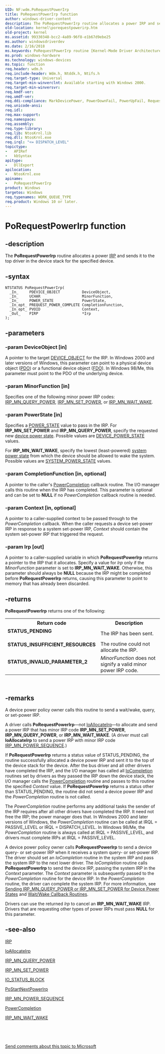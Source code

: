 ```yaml
---
UID: NF:wdm.PoRequestPowerIrp
title: PoRequestPowerIrp function
author: windows-driver-content
description: The PoRequestPowerIrp routine allocates a power IRP and sends it to the top driver in the device stack for the specified device.
old-location: kernel\porequestpowerirp.htm
old-project: kernel
ms.assetid: 99330348-bcc2-4a89-96f8-e1b67d9ebe25
ms.author: windowsdriverdev
ms.date: 2/16/2018
ms.keywords: PoRequestPowerIrp routine [Kernel-Mode Driver Architecture], kernel.porequestpowerirp, PoRequestPowerIrp, portn_d417d88c-2f6d-4af9-b7de-455dfcc1b9df.xml, wdm/PoRequestPowerIrp
ms.prod: windows-hardware
ms.technology: windows-devices
ms.topic: function
req.header: wdm.h
req.include-header: Wdm.h, Ntddk.h, Ntifs.h
req.target-type: Universal
req.target-min-winverclnt: Available starting with Windows 2000.
req.target-min-winversvr: 
req.kmdf-ver: 
req.umdf-ver: 
req.ddi-compliance: MarkDevicePower, PowerDownFail, PowerUpFail, RequestedPowerIrp, HwStorPortProhibitedDDIs
req.unicode-ansi: 
req.idl: 
req.max-support: 
req.namespace: 
req.assembly: 
req.type-library: 
req.lib: NtosKrnl.lib
req.dll: NtosKrnl.exe
req.irql: "<= DISPATCH_LEVEL"
topictype:
-	APIRef
-	kbSyntax
apitype:
-	DllExport
apilocation:
-	NtosKrnl.exe
apiname:
-	PoRequestPowerIrp
product: Windows
targetos: Windows
req.typenames: WORK_QUEUE_TYPE
req.product: Windows 10 or later.
---
```


# PoRequestPowerIrp function


## -description


The <b>PoRequestPowerIrp</b> routine allocates a power <a href="..\wdm\ns-wdm-_irp.md">IRP</a> and sends it to the top driver in the device stack for the specified device.


## -syntax


````
NTSTATUS PoRequestPowerIrp(
  _In_     PDEVICE_OBJECT          DeviceObject,
  _In_     UCHAR                   MinorFunction,
  _In_     POWER_STATE             PowerState,
  _In_opt_ PREQUEST_POWER_COMPLETE CompletionFunction,
  _In_opt_ PVOID                   Context,
  _Out_    PIRP                    *Irp
);
````


## -parameters




### -param DeviceObject [in]

A pointer to the target <a href="..\wdm\ns-wdm-_device_object.md">DEVICE_OBJECT</a> for the IRP. In Windows 2000 and later versions of Windows, this parameter can point to a physical device object (<a href="https://msdn.microsoft.com/139a10e9-203b-499b-9291-8537eae9189c">PDO</a>) or a functional device object (<a href="https://msdn.microsoft.com/f697e0db-1db0-4a81-94d8-0ca079885480">FDO</a>). In Windows 98/Me, this parameter must point to the PDO of the underlying device.


### -param MinorFunction [in]

Specifies one of the following minor power IRP codes: <a href="https://msdn.microsoft.com/library/windows/hardware/ff551699">IRP_MN_QUERY_POWER</a>, <a href="https://msdn.microsoft.com/library/windows/hardware/ff551744">IRP_MN_SET_POWER</a>, or <a href="https://msdn.microsoft.com/library/windows/hardware/ff551766">IRP_MN_WAIT_WAKE</a>.


### -param PowerState [in]

Specifies a <a href="..\wdm\ns-wdm-_power_state.md">POWER_STATE</a> value to pass in the IRP. For <b>IRP_MN_SET_POWER</b> and <b>IRP_MN_QUERY_POWER</b>, specify the requested new <a href="https://msdn.microsoft.com/2229f34c-9b88-4e3e-802e-f7be2c7ef168">device power state</a>. Possible values are <a href="..\wudfddi\ne-wudfddi-_device_power_state.md">DEVICE_POWER_STATE</a> values.

For <b>IRP_MN_WAIT_WAKE</b>, specify the lowest (least-powered) <a href="https://msdn.microsoft.com/bb30bc89-d1f2-4cb3-bcfb-fb76c69dba27">system power state</a> from which the device should be allowed to wake the system. Possible values are <a href="..\wdm\ne-wdm-_system_power_state.md">SYSTEM_POWER_STATE</a> values.


### -param CompletionFunction [in, optional]

A pointer to the caller's <a href="https://msdn.microsoft.com/library/windows/hardware/ff961906">PowerCompletion</a> callback routine. The I/O manager calls this routine when the IRP has completed. This parameter is optional and can be set to <b>NULL</b> if no <i>PowerCompletion</i> callback routine is needed.


### -param Context [in, optional]

A pointer to a caller-supplied context to be passed through to the <i>PowerCompletion</i> callback. When the caller requests a device set-power IRP in response to a system set-power IRP, <i>Context</i> should contain the system set-power IRP that triggered the request.


### -param Irp [out]

A pointer to a caller-supplied variable in which <b>PoRequestPowerIrp</b> returns a pointer to the IRP that it allocates. Specify a value for <i>Irp</i> only if the <i>MinorFunction</i> parameter is set to <b>IRP_MN_WAIT_WAKE</b>. Otherwise, this parameter should always be <b>NULL</b> because the IRP might be completed before <b>PoRequestPowerIrp</b> returns, causing this parameter to point to memory that has already been discarded.


## -returns



<b>PoRequestPowerIrp</b> returns one of the following:

<table>
<tr>
<th>Return code</th>
<th>Description</th>
</tr>
<tr>
<td width="40%">
<dl>
<dt><b>STATUS_PENDING</b></dt>
</dl>
</td>
<td width="60%">
The IRP has been sent.

</td>
</tr>
<tr>
<td width="40%">
<dl>
<dt><b>STATUS_INSUFFICIENT_RESOURCES</b></dt>
</dl>
</td>
<td width="60%">
The routine could not allocate the IRP.

</td>
</tr>
<tr>
<td width="40%">
<dl>
<dt><b>STATUS_INVALID_PARAMETER_2</b></dt>
</dl>
</td>
<td width="60%">
<i>MinorFunction</i> does not signify a valid minor power IRP code.

</td>
</tr>
</table>
 




## -remarks



A device power policy owner calls this routine to send a wait/wake, query, or set-power IRP.

A driver calls <b>PoRequestPowerIrp</b>—not <a href="..\wdm\nf-wdm-ioallocateirp.md">IoAllocateIrp</a>—to allocate and send a power IRP that has minor IRP code <b>IRP_MN_SET_POWER</b>, <b>IRP_MN_QUERY_POWER</b>, or <b>IRP_MN_WAIT_WAKE</b>. (A driver must call <b>IoAllocateIrp</b> to send a power IRP with minor IRP code <a href="https://msdn.microsoft.com/library/windows/hardware/ff551644">IRP_MN_POWER_SEQUENCE</a>.) 

If <b>PoRequestPowerIrp</b> returns a status value of STATUS_PENDING, the routine successfully allocated a device power IRP and sent it to the top of the device stack for the device. After the bus driver and all other drivers have completed the IRP, and the I/O manager has called all <a href="..\wdm\nc-wdm-io_completion_routine.md">IoCompletion</a> routines set by drivers as they passed the IRP down the device stack, the I/O manager calls the <a href="https://msdn.microsoft.com/library/windows/hardware/ff961906">PowerCompletion</a> routine and passes to this routine the specified <i>Context</i> value. If <b>PoRequestPowerIrp</b> returns a status other than STATUS_PENDING, the routine did not send a device power IRP and the <i>PowerCompletion</i> routine is not called.

The <i>PowerCompletion</i> routine performs any additional tasks the sender of the IRP requires after all other drivers have completed the IRP. It need not free the IRP; the power manager does that. In Windows 2000 and later versions of Windows, the <i>PowerCompletion</i> routine can be called at IRQL = PASSIVE_LEVEL or IRQL = DISPATCH_LEVEL. In Windows 98/Me, the <i>PowerCompletion</i> routine is always called at IRQL = PASSIVE_LEVEL, and drivers must complete IRPs at IRQL = PASSIVE_LEVEL.

A device power policy owner calls <b>PoRequestPowerIrp</b> to send a device query- or set-power IRP when it receives a system query- or set-power IRP. The driver should set an <i>IoCompletion</i> routine in the system IRP and pass the system IRP to the next lower driver. The <i>IoCompletion</i> routine calls <b>PoRequestPowerIrp</b> to send the device IRP, passing the system IRP in the <i>Context</i> parameter. The <i>Context</i> parameter is subsequently passed to the <i>PowerCompletion</i> routine for the device IRP. In the <i>PowerCompletion</i> routine, the driver can complete the system IRP. For more information, see <a href="https://msdn.microsoft.com/library/windows/hardware/ff563731">Sending IRP_MN_QUERY_POWER or IRP_MN_SET_POWER for Device Power States</a> and <a href="https://msdn.microsoft.com/library/windows/hardware/ff565599">Wait/Wake Callback Routines</a>.

Drivers can use the returned <i>Irp</i> to cancel an <b>IRP_MN_WAIT_WAKE</b> IRP. Drivers that are requesting other types of power IRPs must pass <b>NULL</b> for this parameter.




## -see-also

<a href="..\wdm\ns-wdm-_irp.md">IRP</a>



<a href="..\wdm\nf-wdm-ioallocateirp.md">IoAllocateIrp</a>



<a href="https://msdn.microsoft.com/library/windows/hardware/ff551699">IRP_MN_QUERY_POWER</a>



<a href="https://msdn.microsoft.com/library/windows/hardware/ff551744">IRP_MN_SET_POWER</a>



<a href="..\wudfwdm\ns-wudfwdm-_io_status_block.md">IO_STATUS_BLOCK</a>



<a href="..\wdm\nf-wdm-postartnextpowerirp.md">PoStartNextPowerIrp</a>



<a href="https://msdn.microsoft.com/library/windows/hardware/ff551644">IRP_MN_POWER_SEQUENCE</a>



<a href="https://msdn.microsoft.com/library/windows/hardware/ff961906">PowerCompletion</a>



<a href="https://msdn.microsoft.com/library/windows/hardware/ff551766">IRP_MN_WAIT_WAKE</a>



 

 

<a href="mailto:wsddocfb@microsoft.com?subject=Documentation%20feedback [kernel\kernel]:%20PoRequestPowerIrp routine%20 RELEASE:%20(2/16/2018)&amp;body=%0A%0APRIVACY STATEMENT%0A%0AWe use your feedback to improve the documentation. We don't use your email address for any other purpose, and we'll remove your email address from our system after the issue that you're reporting is fixed. While we're working to fix this issue, we might send you an email message to ask for more info. Later, we might also send you an email message to let you know that we've addressed your feedback.%0A%0AFor more info about Microsoft's privacy policy, see http://privacy.microsoft.com/en-us/default.aspx." title="Send comments about this topic to Microsoft">Send comments about this topic to Microsoft</a>

